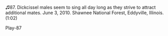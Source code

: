 ♫87. Dickcissel males seem to sing all day long as they strive to
attract additional mates. June 3, 2010. Shawnee National Forest,
Eddyville, Illinois. (1:02)

Play-87
